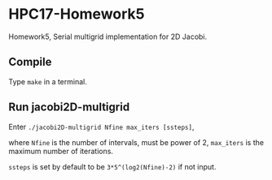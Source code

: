 # HPC17-Homework5
Homework5, Serial multigrid implementation for 2D Jacobi.

## Compile
Type `make` in a terminal.

## Run jacobi2D-multigrid
Enter `./jacobi2D-multigrid Nfine max_iters [ssteps]`,

where `Nfine` is the number of intervals, must be power of 2, `max_iters` is the maximum number of iterations.

`ssteps` is set by default to be `3*5^(log2(Nfine)-2)` if not input.
